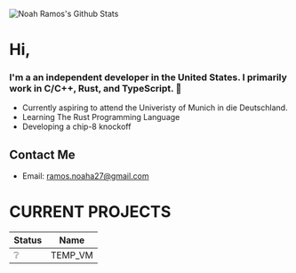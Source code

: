 ![Noah Ramos's Github Stats](https://github-readme-stats.vercel.app/api?username=NoahTheRamos&show_icons=true&theme=transparent)

# Hi, 
### I'm a an independent developer in the **United States**. I primarily work in C/C++, Rust, and TypeScript.  👋
- Currently aspiring to attend the Univeristy of Munich in die Deutschland.
- Learning The Rust Programming Language
- Developing a chip-8 knockoff

## Contact Me
- Email: ramos.noaha27@gmail.com

# CURRENT PROJECTS

| Status | Name |
|--------|------|
|    ❔   | TEMP_VM |

